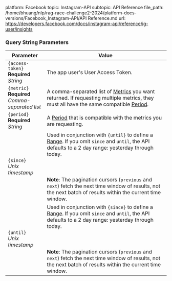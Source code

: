 platform: Facebook
topic: Instagram-API
subtopic: API Reference
file_path: /home/bhuang/nlp/rag-race-challenge2-2024/platform-docs-versions/Facebook_Instagram-API/API Reference.md
url: https://developers.facebook.com/docs/instagram-api/reference/ig-user/insights


### Query String Parameters

| Parameter | Value |
| --- | --- |
| `{access-token}`  <br>**Required**  <br>_String_ | The app user's User Access Token. |
| `{metric}`  <br>**Required**  <br>_Comma-separated list_ | A comma-separated list of [Metrics](#metrics-and-periods) you want returned. If requesting multiple metrics, they must all have the same compatible [Period](#metrics-and-periods). |
| `{period}`  <br>**Required**  <br>_String_ | A [Period](#metrics-and-periods) that is compatible with the metrics you are requesting. |
| `{since}`  <br>_Unix timestamp_ | Used in conjunction with `{until}` to define a [Range](#range). If you omit `since` and `until`, the API defaults to a 2 day range: yesterday through today.<br><br>  <br><br>**Note**: The pagination cursors (`previous` and `next`) fetch the next time window of results, not the next batch of results within the current time window. |
| `{until}`  <br>_Unix timestamp_ | Used in conjunction with `{since}` to define a [Range](#range). If you omit `since` and `until`, the API defaults to a 2 day range: yesterday through today.<br><br>  <br><br>**Note**: The pagination cursors (`previous` and `next`) fetch the next time window of results, not the next batch of results within the current time window. |